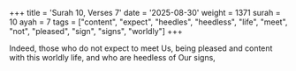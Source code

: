 +++
title = 'Surah 10, Verses 7'
date = '2025-08-30'
weight = 1371
surah = 10
ayah = 7
tags = ["content", "expect", "heedles", "heedless", "life", "meet", "not", "pleased", "sign", "signs", "worldly"]
+++

Indeed, those who do not expect to meet Us, being pleased and content with this worldly life, and who are heedless of Our signs,